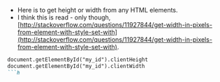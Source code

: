 * Here is to get height or width from any HTML elements.
* I think this is read - only though, [http://stackoverflow.com/questions/11927844/get-width-in-pixels-from-element-with-style-set-with](http://stackoverflow.com/questions/11927844/get-width-in-pixels-from-element-with-style-set-with).

```markdown
document.getElementById("my_id").clientHeight
document.getElementById("my_id").clientWidth
```h
```